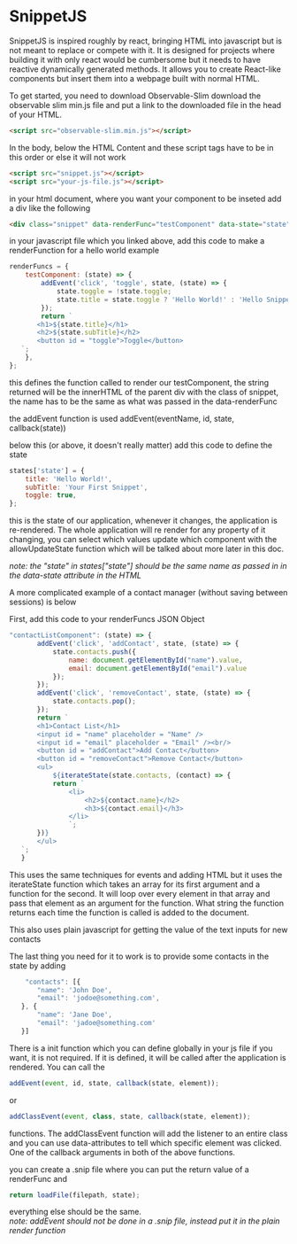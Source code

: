 # SnippetJS

SnippetJS is inspired roughly by react, bringing HTML into javascript but is not meant to replace or compete with it. It is designed for projects where building it with only react would be cumbersome but it needs to have reactive dynamically generated methods. It allows you to create React-like components but insert them into a webpage built with normal HTML.

To get started, you need to download Observable-Slim download the observable slim min.js file and put a link to the downloaded file in the head of your HTML.

```html
<script src="observable-slim.min.js"></script>
```

In the body, below the HTML Content and these script tags have to be in this order or else it will not work

```html
<script src="snippet.js"></script>
<script src="your-js-file.js"></script>
```

in your html document, where you want your component to be inseted add a div like the following

```html
<div class="snippet" data-renderFunc="testComponent" data-state="state"></div>
```

in your javascript file which you linked above, add this code to make a renderFunction for a hello world example

```js
renderFuncs = {
	testComponent: (state) => {
		addEvent('click', 'toggle', state, (state) => {
			state.toggle = !state.toggle;
			state.title = state.toggle ? 'Hello World!' : 'Hello Snippets';
		});
		return `
       <h1>${state.title}</h1>
       <h2>${state.subTitle}</h2>
       <button id = "toggle">Toggle</button>
   `;
	},
};
```

this defines the function called to render our testComponent, the string returned will be the innerHTML of the parent div with the class of snippet, the name has to be the same as what was passed in the data-renderFunc

the addEvent function is used addEvent(eventName, id, state, callback(state))

below this (or above, it doesn't really matter) add this code to define the state

```js
states['state'] = {
	title: 'Hello World!',
	subTitle: 'Your First Snippet',
	toggle: true,
};
```

this is the state of our application, whenever it changes, the application is re-rendered. The whole application will re render for any property of it changing, you can select which values update which component with the allowUpdateState function which will be talked about more later in this doc.

_note: the "state" in states["state"] should be the same name as passed in in the data-state attribute in the HTML_

A more complicated example of a contact manager (without saving between sessions) is below

First, add this code to your renderFuncs JSON Object

```js
"contactListComponent": (state) => {
       addEvent('click', 'addContact', state, (state) => {
           state.contacts.push({
               name: document.getElementById("name").value,
               email: document.getElementById("email").value
           });
       });
       addEvent('click', 'removeContact', state, (state) => {
           state.contacts.pop();
       });
       return `
       <h1>Contact List</h1>
       <input id = "name" placeholder = "Name" />
       <input id = "email" placeholder = "Email" /><br/>
       <button id = "addContact">Add Contact</button>
       <button id = "removeContact">Remove Contact</button>
       <ul>
           ${iterateState(state.contacts, (contact) => {
           return `
               <li>
                   <h2>${contact.name}</h2>
                   <h3>${contact.email}</h3>
               </li>
               `;
       })}
       </ul>
   `;
   }
```

This uses the same techniques for events and adding HTML but it uses the iterateState function which takes an array for its first argument and a function for the second. It will loop over every element in that array and pass that element as an argument for the function. What string the function returns each time the function is called is added to the document.

This also uses plain javascript for getting the value of the text inputs for new contacts

The last thing you need for it to work is to provide some contacts in the state by adding

```js
    "contacts": [{
       "name": 'John Doe',
       "email": 'jodoe@something.com',
   }, {
       "name": 'Jane Doe',
       "email": 'jadoe@something.com'
   }]
```

There is a init function which you can define globally in your js file if you want, it is not required. If it is defined, it will be called after the application is rendered. You can call the

```js
addEvent(event, id, state, callback(state, element));
```

or

```js
addClassEvent(event, class, state, callback(state, element));
```

functions. The addClassEvent function will add the listener to an entire class and you can use data-attributes to tell which specific element was clicked. One of the callback arguments in both of the above functions.

you can create a .snip file where you can put the return value of a renderFunc and

```js
return loadFile(filepath, state);
```

everything else should be the same. <br>
_note: addEvent should not be done in a .snip file, instead put it in the plain render function_
